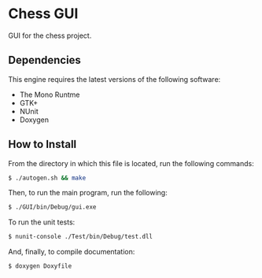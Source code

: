 Chess GUI
=========

GUI for the chess project.

## Dependencies ##

This engine requires the latest versions of the following software:
* The Mono Runtme
* GTK+
* NUnit
* Doxygen

## How to Install ##

From the directory in which this file is located, run the following commands:
```bash
$ ./autogen.sh && make
```

Then, to run the main program, run the following:
```bash
$ ./GUI/bin/Debug/gui.exe
```

To run the unit tests:
```bash
$ nunit-console ./Test/bin/Debug/test.dll
```

And, finally, to compile documentation:
```bash
$ doxygen Doxyfile
```
